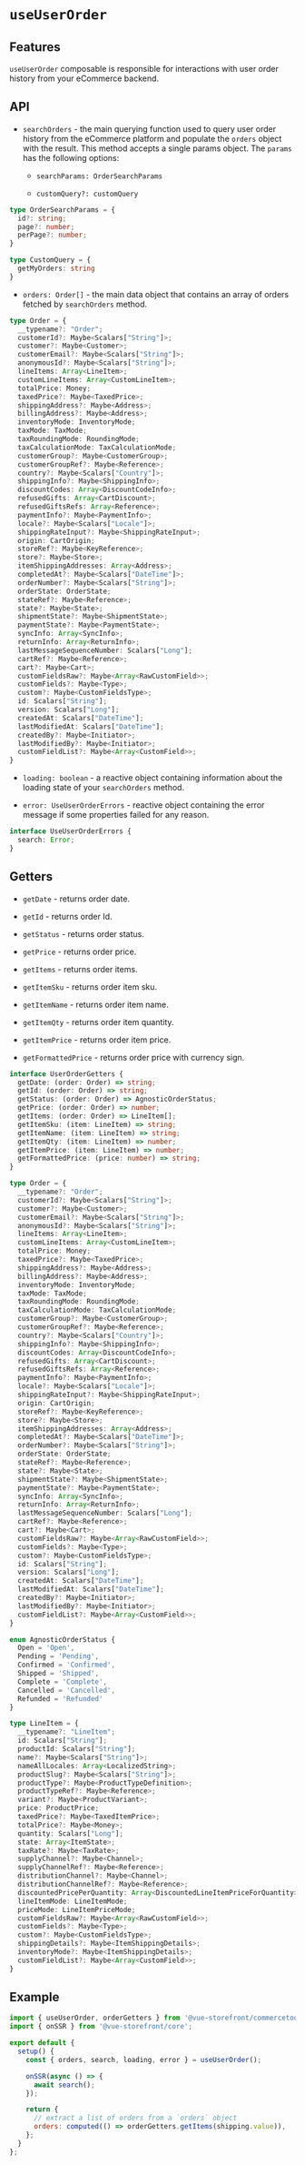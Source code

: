 # `useUserOrder`

## Features

`useUserOrder` composable is responsible for interactions with user order history from your eCommerce backend.

## API

- `searchOrders` - the main querying function used to query user order history from the eCommerce platform and populate the `orders` object with the result. This method accepts a single params object. The `params` has the following options:

    - `searchParams: OrderSearchParams`
      
    - `customQuery?: customQuery`
    
```ts
type OrderSearchParams = {
  id?: string;
  page?: number;
  perPage?: number;
}

type CustomQuery = {
  getMyOrders: string
}
```

- `orders: Order[]` - the main data object that contains an array of orders fetched by `searchOrders` method.

```ts
type Order = {
  __typename?: "Order";
  customerId?: Maybe<Scalars["String"]>;
  customer?: Maybe<Customer>;
  customerEmail?: Maybe<Scalars["String"]>;
  anonymousId?: Maybe<Scalars["String"]>;
  lineItems: Array<LineItem>;
  customLineItems: Array<CustomLineItem>;
  totalPrice: Money;
  taxedPrice?: Maybe<TaxedPrice>;
  shippingAddress?: Maybe<Address>;
  billingAddress?: Maybe<Address>;
  inventoryMode: InventoryMode;
  taxMode: TaxMode;
  taxRoundingMode: RoundingMode;
  taxCalculationMode: TaxCalculationMode;
  customerGroup?: Maybe<CustomerGroup>;
  customerGroupRef?: Maybe<Reference>;
  country?: Maybe<Scalars["Country"]>;
  shippingInfo?: Maybe<ShippingInfo>;
  discountCodes: Array<DiscountCodeInfo>;
  refusedGifts: Array<CartDiscount>;
  refusedGiftsRefs: Array<Reference>;
  paymentInfo?: Maybe<PaymentInfo>;
  locale?: Maybe<Scalars["Locale"]>;
  shippingRateInput?: Maybe<ShippingRateInput>;
  origin: CartOrigin;
  storeRef?: Maybe<KeyReference>;
  store?: Maybe<Store>;
  itemShippingAddresses: Array<Address>;
  completedAt?: Maybe<Scalars["DateTime"]>;
  orderNumber?: Maybe<Scalars["String"]>;
  orderState: OrderState;
  stateRef?: Maybe<Reference>;
  state?: Maybe<State>;
  shipmentState?: Maybe<ShipmentState>;
  paymentState?: Maybe<PaymentState>;
  syncInfo: Array<SyncInfo>;
  returnInfo: Array<ReturnInfo>;
  lastMessageSequenceNumber: Scalars["Long"];
  cartRef?: Maybe<Reference>;
  cart?: Maybe<Cart>;
  customFieldsRaw?: Maybe<Array<RawCustomField>>;
  customFields?: Maybe<Type>;
  custom?: Maybe<CustomFieldsType>;
  id: Scalars["String"];
  version: Scalars["Long"];
  createdAt: Scalars["DateTime"];
  lastModifiedAt: Scalars["DateTime"];
  createdBy?: Maybe<Initiator>;
  lastModifiedBy?: Maybe<Initiator>;
  customFieldList?: Maybe<Array<CustomField>>;
}
```

- `loading: boolean` - a reactive object containing information about the loading state of your `searchOrders` method.

- `error: UseUserOrderErrors` - reactive object containing the error message if some properties failed for any reason.

```ts
interface UseUserOrderErrors {
  search: Error;
}
```

## Getters

- `getDate` - returns order date.

- `getId` - returns order Id.

- `getStatus` - returns order status.

- `getPrice` - returns order price.

- `getItems` - returns order items.

- `getItemSku` - returns order item sku.

- `getItemName` - returns order item name.

- `getItemQty` - returns order item quantity.

- `getItemPrice` - returns order item price.

- `getFormattedPrice` - returns order price with currency sign.

```ts
interface UserOrderGetters {
  getDate: (order: Order) => string;
  getId: (order: Order) => string;
  getStatus: (order: Order) => AgnosticOrderStatus;
  getPrice: (order: Order) => number;
  getItems: (order: Order) => LineItem[];
  getItemSku: (item: LineItem) => string;
  getItemName: (item: LineItem) => string;
  getItemQty: (item: LineItem) => number;
  getItemPrice: (item: LineItem) => number;
  getFormattedPrice: (price: number) => string;
}

type Order = {
  __typename?: "Order";
  customerId?: Maybe<Scalars["String"]>;
  customer?: Maybe<Customer>;
  customerEmail?: Maybe<Scalars["String"]>;
  anonymousId?: Maybe<Scalars["String"]>;
  lineItems: Array<LineItem>;
  customLineItems: Array<CustomLineItem>;
  totalPrice: Money;
  taxedPrice?: Maybe<TaxedPrice>;
  shippingAddress?: Maybe<Address>;
  billingAddress?: Maybe<Address>;
  inventoryMode: InventoryMode;
  taxMode: TaxMode;
  taxRoundingMode: RoundingMode;
  taxCalculationMode: TaxCalculationMode;
  customerGroup?: Maybe<CustomerGroup>;
  customerGroupRef?: Maybe<Reference>;
  country?: Maybe<Scalars["Country"]>;
  shippingInfo?: Maybe<ShippingInfo>;
  discountCodes: Array<DiscountCodeInfo>;
  refusedGifts: Array<CartDiscount>;
  refusedGiftsRefs: Array<Reference>;
  paymentInfo?: Maybe<PaymentInfo>;
  locale?: Maybe<Scalars["Locale"]>;
  shippingRateInput?: Maybe<ShippingRateInput>;
  origin: CartOrigin;
  storeRef?: Maybe<KeyReference>;
  store?: Maybe<Store>;
  itemShippingAddresses: Array<Address>;
  completedAt?: Maybe<Scalars["DateTime"]>;
  orderNumber?: Maybe<Scalars["String"]>;
  orderState: OrderState;
  stateRef?: Maybe<Reference>;
  state?: Maybe<State>;
  shipmentState?: Maybe<ShipmentState>;
  paymentState?: Maybe<PaymentState>;
  syncInfo: Array<SyncInfo>;
  returnInfo: Array<ReturnInfo>;
  lastMessageSequenceNumber: Scalars["Long"];
  cartRef?: Maybe<Reference>;
  cart?: Maybe<Cart>;
  customFieldsRaw?: Maybe<Array<RawCustomField>>;
  customFields?: Maybe<Type>;
  custom?: Maybe<CustomFieldsType>;
  id: Scalars["String"];
  version: Scalars["Long"];
  createdAt: Scalars["DateTime"];
  lastModifiedAt: Scalars["DateTime"];
  createdBy?: Maybe<Initiator>;
  lastModifiedBy?: Maybe<Initiator>;
  customFieldList?: Maybe<Array<CustomField>>;
}

enum AgnosticOrderStatus {
  Open = 'Open',
  Pending = 'Pending',
  Confirmed = 'Confirmed',
  Shipped = 'Shipped',
  Complete = 'Complete',
  Cancelled = 'Cancelled',
  Refunded = 'Refunded'
}

type LineItem = {
  __typename?: "LineItem";
  id: Scalars["String"];
  productId: Scalars["String"];
  name?: Maybe<Scalars["String"]>;
  nameAllLocales: Array<LocalizedString>;
  productSlug?: Maybe<Scalars["String"]>;
  productType?: Maybe<ProductTypeDefinition>;
  productTypeRef?: Maybe<Reference>;
  variant?: Maybe<ProductVariant>;
  price: ProductPrice;
  taxedPrice?: Maybe<TaxedItemPrice>;
  totalPrice?: Maybe<Money>;
  quantity: Scalars["Long"];
  state: Array<ItemState>;
  taxRate?: Maybe<TaxRate>;
  supplyChannel?: Maybe<Channel>;
  supplyChannelRef?: Maybe<Reference>;
  distributionChannel?: Maybe<Channel>;
  distributionChannelRef?: Maybe<Reference>;
  discountedPricePerQuantity: Array<DiscountedLineItemPriceForQuantity>;
  lineItemMode: LineItemMode;
  priceMode: LineItemPriceMode;
  customFieldsRaw?: Maybe<Array<RawCustomField>>;
  customFields?: Maybe<Type>;
  custom?: Maybe<CustomFieldsType>;
  shippingDetails?: Maybe<ItemShippingDetails>;
  inventoryMode?: Maybe<ItemShippingDetails>;
  customFieldList?: Maybe<Array<CustomField>>;
}
```

## Example

```js
import { useUserOrder, orderGetters } from '@vue-storefront/commercetools';
import { onSSR } from '@vue-storefront/core';

export default {
  setup() {
    const { orders, search, loading, error } = useUserOrder();

    onSSR(async () => {
      await search();
    });

    return {
      // extract a list of orders from a `orders` object
      orders: computed(() => orderGetters.getItems(shipping.value)),
    };
  }
};
```
